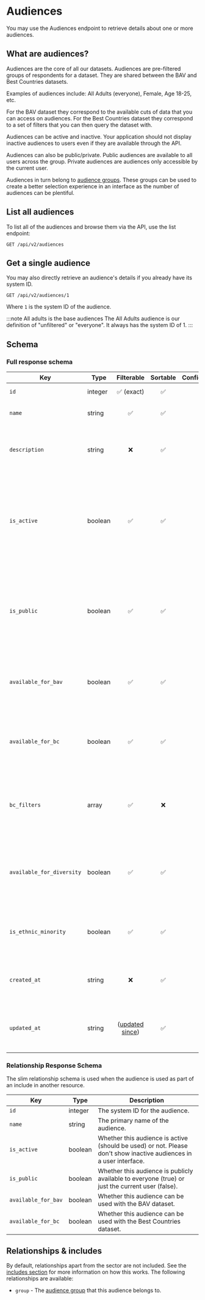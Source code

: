 # Audiences

You may use the Audiences endpoint to retrieve details about one or more audiences.

## What are audiences?

Audiences are the core of all our datasets. Audiences are pre-filtered groups of respondents for a dataset. They are
shared between the BAV and Best Countries datasets.

Examples of audiences include: All Adults (everyone), Female, Age 18-25, etc.

For the BAV dataset they correspond to the available cuts of data that you can access on audiences. For the Best Countries
dataset they correspond to a set of filters that you can then query the dataset with.

Audiences can be active and inactive. Your application should not display inactive audiences to users even if they are
available through the API.

Audiences can also be public/private. Public audiences are available to all users across the group. Private audiences
are audiences only accessible by the current user.

Audiences in turn belong to [audience groups](./audience-groups.md). These groups can be used to create a better
selection experience in an interface as the number of audiences can be plentiful.

## List all audiences

To list all of the audiences and browse them via the API, use the list endpoint:

```http request
GET /api/v2/audiences
```

## Get a single audience

You may also directly retrieve an audience's details if you already have its system ID.

```http request
GET /api/v2/audiences/1
```

Where `1` is the system ID of the audience.

:::note All adults is the base audiences
The All Adults audience is our definition of "unfiltered" or "everyone". It always has the system ID of 1.
:::

## Schema

### Full response schema

| Key                       | Type    |                Filterable                 |      Sortable      |    Configurable    | Description                                                                                                        |
|---------------------------|---------|:-----------------------------------------:|:------------------:|:------------------:|--------------------------------------------------------------------------------------------------------------------|
| `id`                      | integer |        :white_check_mark: (exact)         | :white_check_mark: | :white_check_mark: | The system ID.                                                                                                     |
| `name`                    | string  |            :white_check_mark:             | :white_check_mark: | :white_check_mark: | The display name of the audience.                                                                                  |
| `description`             | string  |                    :x:                    | :white_check_mark: | :white_check_mark: | A more detailed description (optional) of the audience.                                                            |
| `is_active`               | boolean |            :white_check_mark:             | :white_check_mark: | :white_check_mark: | Whether this audience is active (should be used) or not. Please don't show inactive audiences in a user interface. |
| `is_public`               | boolean |            :white_check_mark:             | :white_check_mark: | :white_check_mark: | Whether this audience is publicly available to everyone (true) or just the current user (false).                   |
| `available_for_bav`       | boolean |            :white_check_mark:             | :white_check_mark: | :white_check_mark: | Whether this audience can be used with the BAV dataset.                                                            |
| `available_for_bc`        | boolean |            :white_check_mark:             | :white_check_mark: | :white_check_mark: | Whether this audience can be used with the Best Countries dataset.                                                 |
| `bc_filters`              | array   |            :white_check_mark:             |        :x:         | :white_check_mark: | The filters to apply to the raw Best Countries dataset to get this audience.                                       |
| `available_for_diversity` | boolean |            :white_check_mark:             | :white_check_mark: | :white_check_mark: | Whether this audience is available in the Consumer Equality Equation study.                                        |
| `is_ethnic_minority`      | boolean |            :white_check_mark:             | :white_check_mark: | :white_check_mark: | Whether this audience is considered an ethnic minority.                                                            |
| `created_at`              | string  |                    :x:                    | :white_check_mark: | :white_check_mark: | A datetime string when this audience was first created.                                                            |
| `updated_at`              | string  | ([updated since](../customizing/filters)) | :white_check_mark: | :white_check_mark: | A datetime string when this audience was last updated.                                                             |

### Relationship Response Schema

The slim relationship schema is used when the audience is used as part of an include in another resource.

| Key                 | Type    | Description                                                                                                        |
|---------------------|---------|--------------------------------------------------------------------------------------------------------------------|
| `id`                | integer | The system ID for the audience.                                                                                    |
| `name`              | string  | The primary name of the audience.                                                                                  |
| `is_active`         | boolean | Whether this audience is active (should be used) or not. Please don't show inactive audiences in a user interface. |
| `is_public`         | boolean | Whether this audience is publicly available to everyone (true) or just the current user (false).                   |
| `available_for_bav` | boolean | Whether this audience can be used with the BAV dataset.                                                            |
| `available_for_bc`  | boolean | Whether this audience can be used with the Best Countries dataset.                                                 |

## Relationships & includes

By default, relationships apart from the sector are not included. See
the [includes section](../customizing/includes) for more information on how this works. The following relationships
are available:

- `group` - The [audience group](./audience-groups.md) that this audience belongs to.